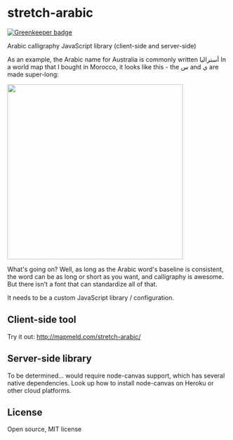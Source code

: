 # stretch-arabic

[![Greenkeeper badge](https://badges.greenkeeper.io/mapmeld/stretch-arabic.svg)](https://greenkeeper.io/)

Arabic calligraphy JavaScript library (client-side and server-side)

As an example, the Arabic name for Australia is commonly written
أستراليا
In a world map that I bought in Morocco, it looks like this - the س and ي are made super-long:

<img src="http://i.imgur.com/cC32hMy.jpg" width="400"/>

What's going on? Well, as long as the Arabic word's baseline is consistent, the word can be as long
or short as you want, and calligraphy is awesome. But there isn't a font that can standardize all of that.

It needs to be a custom JavaScript library / configuration.

## Client-side tool

Try it out: <a href="http://mapmeld.com/stretch-arabic/">http://mapmeld.com/stretch-arabic/</a>

## Server-side library

To be determined... would require node-canvas support, which has several native dependencies.
Look up how to install node-canvas on Heroku or other cloud platforms.

## License

Open source, MIT license
